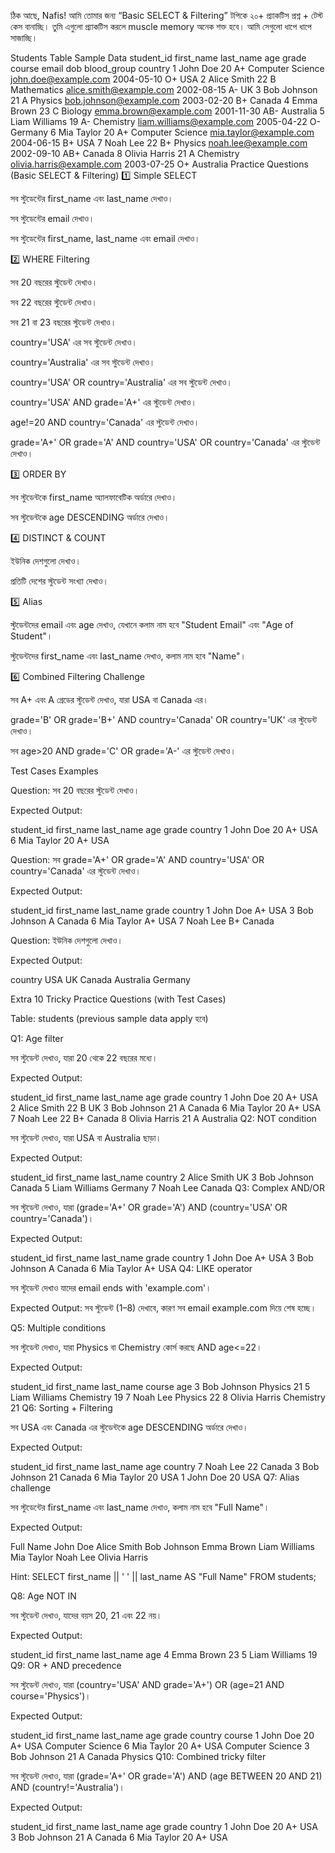 ঠিক আছে, Nafis! আমি তোমার জন্য “Basic SELECT & Filtering” টপিকে ২০+ প্র্যাকটিস প্রশ্ন + টেস্ট কেস বানাচ্ছি। তুমি এগুলো প্র্যাকটিস করলে muscle memory অনেক শক্ত হবে। আমি সেগুলো ধাপে ধাপে সাজাচ্ছি।

Students Table Sample Data
student_id	first_name	last_name	age	grade	course	email	dob	blood_group	country
1	John	Doe	20	A+	Computer Science	john.doe@example.com 2004-05-10	O+	USA
2	Alice	Smith	22	B	Mathematics	alice.smith@example.com
	2002-08-15	A-	UK
3	Bob	Johnson	21	A	Physics	bob.johnson@example.com
	2003-02-20	B+	Canada
4	Emma	Brown	23	C	Biology	emma.brown@example.com
	2001-11-30	AB-	Australia
5	Liam	Williams	19	A-	Chemistry	liam.williams@example.com
	2005-04-22	O-	Germany
6	Mia	Taylor	20	A+	Computer Science	mia.taylor@example.com
	2004-06-15	B+	USA
7	Noah	Lee	22	B+	Physics	noah.lee@example.com
	2002-09-10	AB+	Canada
8	Olivia	Harris	21	A	Chemistry	olivia.harris@example.com
	2003-07-25	O+	Australia
Practice Questions (Basic SELECT & Filtering)
1️⃣ Simple SELECT

সব স্টুডেন্টের first_name এবং last_name দেখাও।

সব স্টুডেন্টের email দেখাও।

সব স্টুডেন্টের first_name, last_name এবং email দেখাও।

2️⃣ WHERE Filtering

সব 20 বছরের স্টুডেন্ট দেখাও।

সব 22 বছরের স্টুডেন্ট দেখাও।

সব 21 বা 23 বছরের স্টুডেন্ট দেখাও।

country='USA' এর সব স্টুডেন্ট দেখাও।

country='Australia' এর সব স্টুডেন্ট দেখাও।

country='USA' OR country='Australia' এর সব স্টুডেন্ট দেখাও।

country='USA' AND grade='A+' এর স্টুডেন্ট দেখাও।

age!=20 AND country='Canada' এর স্টুডেন্ট দেখাও।

grade='A+' OR grade='A' AND country='USA' OR country='Canada' এর স্টুডেন্ট দেখাও।

3️⃣ ORDER BY

সব স্টুডেন্টকে first_name অ্যালফাবেটিক অর্ডারে দেখাও।

সব স্টুডেন্টকে age DESCENDING অর্ডারে দেখাও।

4️⃣ DISTINCT & COUNT

ইউনিক দেশগুলো দেখাও।

প্রতিটি দেশের স্টুডেন্ট সংখ্যা দেখাও।

5️⃣ Alias

স্টুডেন্টদের email এবং age দেখাও, যেখানে কলাম নাম হবে "Student Email" এবং "Age of Student"।

স্টুডেন্টদের first_name এবং last_name দেখাও, কলাম নাম হবে "Name"।

6️⃣ Combined Filtering Challenge

সব A+ এবং A গ্রেডের স্টুডেন্ট দেখাও, যারা USA বা Canada এর।

grade='B' OR grade='B+' AND country='Canada' OR country='UK' এর স্টুডেন্ট দেখাও।

সব age>20 AND grade='C' OR grade='A-' এর স্টুডেন্ট দেখাও।

Test Cases Examples

Question: সব 20 বছরের স্টুডেন্ট দেখাও।

Expected Output:

student_id	first_name	last_name	age	grade	country
1	John	Doe	20	A+	USA
6	Mia	Taylor	20	A+	USA

Question: সব grade='A+' OR grade='A' AND country='USA' OR country='Canada' এর স্টুডেন্ট দেখাও।

Expected Output:

student_id	first_name	last_name	grade	country
1	John	Doe	A+	USA
3	Bob	Johnson	A	Canada
6	Mia	Taylor	A+	USA
7	Noah	Lee	B+	Canada

Question: ইউনিক দেশগুলো দেখাও।

Expected Output:

country
USA
UK
Canada
Australia
Germany



Extra 10 Tricky Practice Questions (with Test Cases)

Table: students (previous sample data apply হবে)

Q1: Age filter

সব স্টুডেন্ট দেখাও, যারা 20 থেকে 22 বছরের মধ্যে।

Expected Output:

student_id	first_name	last_name	age	grade	country
1	John	Doe	20	A+	USA
2	Alice	Smith	22	B	UK
3	Bob	Johnson	21	A	Canada
6	Mia	Taylor	20	A+	USA
7	Noah	Lee	22	B+	Canada
8	Olivia	Harris	21	A	Australia
Q2: NOT condition

সব স্টুডেন্ট দেখাও, যারা USA বা Australia ছাড়া।

Expected Output:

student_id	first_name	last_name	country
2	Alice	Smith	UK
3	Bob	Johnson	Canada
5	Liam	Williams	Germany
7	Noah	Lee	Canada
Q3: Complex AND/OR

সব স্টুডেন্ট দেখাও, যারা (grade='A+' OR grade='A') AND (country='USA' OR country='Canada')।

Expected Output:

student_id	first_name	last_name	grade	country
1	John	Doe	A+	USA
3	Bob	Johnson	A	Canada
6	Mia	Taylor	A+	USA
Q4: LIKE operator

সব স্টুডেন্ট দেখাও যাদের email ends with 'example.com'।

Expected Output:
সব স্টুডেন্ট (1–8) দেখাবে, কারণ সব email example.com দিয়ে শেষ হচ্ছে।

Q5: Multiple conditions

সব স্টুডেন্ট দেখাও, যারা Physics বা Chemistry কোর্স করছে AND age<=22।

Expected Output:

student_id	first_name	last_name	course	age
3	Bob	Johnson	Physics	21
5	Liam	Williams	Chemistry	19
7	Noah	Lee	Physics	22
8	Olivia	Harris	Chemistry	21
Q6: Sorting + Filtering

সব USA এবং Canada এর স্টুডেন্টকে age DESCENDING অর্ডারে দেখাও।

Expected Output:

student_id	first_name	last_name	age	country
7	Noah	Lee	22	Canada
3	Bob	Johnson	21	Canada
6	Mia	Taylor	20	USA
1	John	Doe	20	USA
Q7: Alias challenge

সব স্টুডেন্টের first_name এবং last_name দেখাও, কলাম নাম হবে "Full Name"।

Expected Output:

Full Name
John Doe
Alice Smith
Bob Johnson
Emma Brown
Liam Williams
Mia Taylor
Noah Lee
Olivia Harris

Hint: SELECT first_name || ' ' || last_name AS "Full Name" FROM students;

Q8: Age NOT IN

সব স্টুডেন্ট দেখাও, যাদের বয়স 20, 21 এবং 22 নয়।

Expected Output:

student_id	first_name	last_name	age
4	Emma	Brown	23
5	Liam	Williams	19
Q9: OR + AND precedence

সব স্টুডেন্ট দেখাও, যারা (country='USA' AND grade='A+') OR (age=21 AND course='Physics')।

Expected Output:

student_id	first_name	last_name	age	grade	country	course
1	John	Doe	20	A+	USA	Computer Science
6	Mia	Taylor	20	A+	USA	Computer Science
3	Bob	Johnson	21	A	Canada	Physics
Q10: Combined tricky filter

সব স্টুডেন্ট দেখাও, যারা (grade='A+' OR grade='A') AND (age BETWEEN 20 AND 21) AND (country!='Australia')।

Expected Output:

student_id	first_name	last_name	age	grade	country
1	John	Doe	20	A+	USA
3	Bob	Johnson	21	A	Canada
6	Mia	Taylor	20	A+	USA